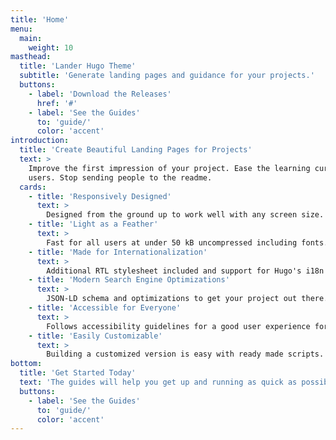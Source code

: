 ```yaml
---
title: 'Home'
menu:
  main:
    weight: 10
masthead:
  title: 'Lander Hugo Theme'
  subtitle: 'Generate landing pages and guidance for your projects.'
  buttons:
    - label: 'Download the Releases'
      href: '#'
    - label: 'See the Guides'
      to: 'guide/'
      color: 'accent'
introduction:
  title: 'Create Beautiful Landing Pages for Projects'
  text: >
    Improve the first impression of your project. Ease the learning curve for new
    users. Stop sending people to the readme.
  cards:
    - title: 'Responsively Designed'
      text: >
        Designed from the ground up to work well with any screen size.
    - title: 'Light as a Feather'
      text: >
        Fast for all users at under 50 kB uncompressed including fonts.
    - title: 'Made for Internationalization'
      text: >
        Additional RTL stylesheet included and support for Hugo's i18n features.
    - title: 'Modern Search Engine Optimizations'
      text: >
        JSON-LD schema and optimizations to get your project out there.
    - title: 'Accessible for Everyone'
      text: >
        Follows accessibility guidelines for a good user experience for everyone.
    - title: 'Easily Customizable'
      text: >
        Building a customized version is easy with ready made scripts.
bottom:
  title: 'Get Started Today'
  text: 'The guides will help you get up and running as quick as possible.'
  buttons:
    - label: 'See the Guides'
      to: 'guide/'
      color: 'accent'
---
```

